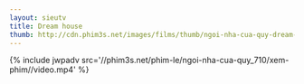 ```yaml
---
layout: sieutv
title: Dream house
thumb: http://cdn.phim3s.net/images/films/thumb/ngoi-nha-cua-quy-dream-house-2011.jpg
---
```

{% include jwpadv src='//phim3s.net/phim-le/ngoi-nha-cua-quy_710/xem-phim//video.mp4' %}